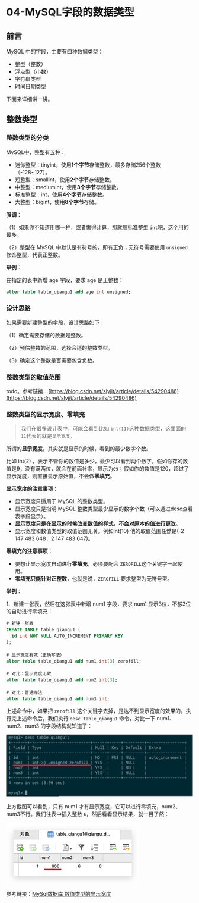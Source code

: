 # 04-MySQL字段的数据类型

## 前言

MySQL 中的字段，主要有四种数据类型：

* 整型（整数）
* 浮点型（小数）
* 字符串类型
* 时间日期类型

下面来详细讲一讲。

## 整数类型

### 整数类型的分类

MySQL中，整型有五种：

* 迷你整型：tinyint，使用**1个字节**存储整数，最多存储256个整数（-128~127）。
* 短整型：smallint，使用**2个字节**存储整数。
* 中整型：mediumint，使用**3个字节**存储整数。
* 标准整型：int，使用**4个字节**存储整数。
* 大整型：bigint，使用**8个字节**存储。

**强调**：

（1）如果你不知道用哪一种，或者懒得计算，那就用标准整型 `int`吧，这个用的最多。

（2）整型在 MySQL 中默认是有符号的，即有正负；无符号需要使用 `unsigned` 修饰整型，代表正整数。

**举例**：

在指定的表中新增 age 字段，要求 age 是正整数：

```sql
alter table table_qiangu1 add age int unsigned;
```

### 设计思路

如果需要新建整型的字段，设计思路如下：

（1）确定需要存储的数据是整数。

（2）预估整数的范围，选择合适的整数类型。

（3）确定这个整数是否需要包含负数。

### 整数类型的取值范围

todo。参考链接：[https://blog.csdn.net/slyjit/article/details/54290486](https://blog.csdn.net/slyjit/article/details/54290486)

### 整数类型的显示宽度、零填充

> 我们在很多设计表中，可能会看到比如 `int(11)`这种数据类型，这里面的 `11`代表的就是`显示宽度`。

所谓的**显示宽度**，其实就是显示的时候，看到的最少数字个数。

比如 int\(2\) ，表示不管你的数值是多少，最少可以看到两个数字。假如你存的数值是9，没有满两位，就会在前面补零，显示为`09`；假如你的数值是120，超过了显示宽度，则直接显示原始值，不会做**零填充**。

**显示宽度的注意事项**：

* 显示宽度只适用于 MySQL 的整数类型。
* 显示宽度只是指明 MySQL 整数类型最少显示的数字个数（可以通过desc查看表字段显示）。
* **显示宽度只是在显示的时候改变数值的样式，不会对原本的值进行更改**。
* 显示宽度和数值类型的取值范围无关。例如int\(10\) 他的取值范围任然是\(-2 147 483 648，2 147 483 647\)。

**零填充的注意事项**：

* 要想让显示宽度自动进行**零填充**，必须要配合 `ZEROFILL`这个关键字一起使用。
* **零填充只能针对正整数**，也就是说，`ZEROFILL` 要求整型为无符号型。

**举例**：

1、新建一张表，然后在这张表中新增 num1 字段，要求 num1 显示3位，不够3位的自动进行零填充：

```sql
# 新建一张表
CREATE TABLE table_qiangu1 (
  id int NOT NULL AUTO_INCREMENT PRIMARY KEY
);

# 显示宽度有效（正确写法）
alter table table_qiangu1 add num1 int(3) zerofill;

# 对比：显示宽度无效
alter table table_qiangu1 add num2 int(3);

# 对比：普通写法
alter table table_qiangu1 add num3 int;
```

上述命令中，如果把 `zerofill` 这个关键字去掉，是达不到显示宽度的效果的。执行完上述命令后，我们执行 `desc table_qiangu1` 命令，对比一下 num1、num2、num3 的字段结构就知道了：

![](../../.gitbook/assets/20200423_1050.png)

上方截图可以看到，只有 num1 才有显示宽度，它可以进行零填充，num2、num3不行。我们往表中插入整数 `6`，然后看看显示结果，就一目了然：

![](../../.gitbook/assets/20200423_1055.png)

参考链接：[MySql数据库 数值类型的显示宽度](https://juejin.im/post/5b24a2c251882574d73c6f82)

